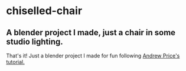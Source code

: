 # chiselled-chair
## A blender project I made, just a chair in some studio lighting.
That's it! Just a blender project I made for fun following [Andrew Price's tutorial.](https://www.youtube.com/playlist?list=PLjEaoINr3zgEL9UjPTLWQhLFAK7wVaRMR)
